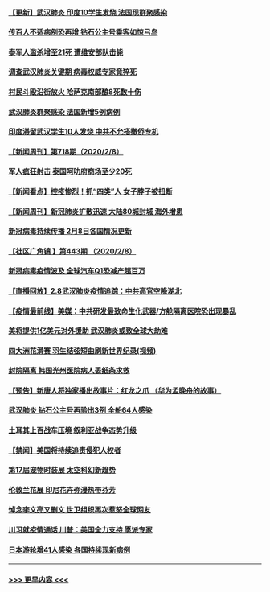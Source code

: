 #### [【更新】武汉肺炎 印度10学生发烧 法国现群聚感染](../pages/prog202/a102770740.md?t=02091602) 
#### [传百人不适病例恐再增 钻石公主号乘客如惊弓鸟](../pages/prog202/a102773051.md?t=02091602) 
#### [泰军人滥杀增至21死 遭维安部队击毙](../pages/prog202/a102772913.md?t=02091602) 
#### [调查武汉肺炎关键期 病毒权威专家竟猝死](../pages/prog202/a102773033.md?t=02091602) 
#### [村民斗殴沿街放火 哈萨克南部酿8死数十伤](../pages/prog202/a102772980.md?t=02091602) 
#### [武汉肺炎群聚感染 法国新增5例病例](../pages/prog202/a102772957.md?t=02091602) 
#### [印度滞留武汉学生10人发烧 中共不允搭撤侨专机](../pages/prog202/a102772946.md?t=02091602) 
#### [【新闻周刊】第718期（2020/2/8）](../pages/prog202/a102772921.md?t=02091602) 
#### [军人疯狂射击 泰国呵叻府商场至少20死](../pages/prog202/a102772833.md?t=02091602) 
#### [【新闻看点】控疫惨烈！抓“四类”人 女子脖子被扭断](../pages/prog202/a102772896.md?t=02091602) 
#### [【新闻周刊】新冠肺炎扩散迅速 大陆80城封城 海外增患](../pages/prog202/a102772852.md?t=02091602) 
#### [新冠病毒持续传播 2月8日各国情况更新](../pages/prog202/a102772826.md?t=02091602) 
#### [【社区广角镜  】第443期  （2020/2/8）](../pages/prog202/a102772736.md?t=02091602) 
#### [新冠病毒疫情波及 全球汽车Q1恐减产超百万](../pages/prog202/a102772695.md?t=02091602) 
#### [【直播回放】2.8武汉肺炎疫情追踪：中共高官空降湖北](../pages/prog202/a102772618.md?t=02091602) 
#### [【疫情最前线】美媒：中共研发最致命生化武器/方舱隔离医院恐出现暴乱](../pages/prog202/a102772439.md?t=02091602) 
#### [美将提供1亿美元对外援助 武汉肺炎或致全球大劫难](../pages/prog202/a102772361.md?t=02091602) 
#### [四大洲花滑赛 羽生结弦短曲刷新世界纪录(视频)](../pages/prog202/a102772341.md?t=02091602) 
#### [封院隔离 韩国光州医院病人丢纸条求救](../pages/prog202/a102772282.md?t=02091602) 
#### [【预告】新唐人将独家播出故事片：红龙之爪 （华为孟晚舟的故事）](../pages/prog202/a102767728.md?t=02091602) 
#### [武汉肺炎 钻石公主号再验出3例 全船64人感染](../pages/prog202/a102771726.md?t=02091602) 
#### [土耳其上百战车压境 叙利亚战争态势升级](../pages/prog202/a102772132.md?t=02091602) 
#### [【禁闻】美国将持续追责侵犯人权者](../pages/prog202/a102772042.md?t=02091602) 
#### [第17届宠物时装展 太空科幻新趋势](../pages/prog202/a102772033.md?t=02091602) 
#### [伦敦兰花展 印尼花卉弥漫热带芬芳](../pages/prog202/a102772026.md?t=02091602) 
#### [悼念李文亮又删文 世卫组织再次惹怒全球网友](../pages/prog202/a102771968.md?t=02091602) 
#### [川习就疫情通话 川普：美国全力支持 愿派专家](../pages/prog202/a102771930.md?t=02091602) 
#### [日本游轮增41人感染 各国持续现新病例](../pages/prog202/a102771912.md?t=02091602) 

----
#### [ >>> 更早内容 <<< ](../indexes/prog202-earlier.md)
